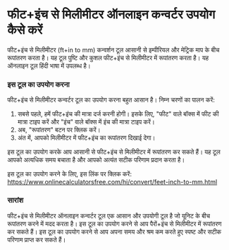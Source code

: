 फीट+इंच से मिलीमीटर ऑनलाइन कन्वर्टर उपयोग कैसे करें
===================================================

 फीट+इंच से मिलीमीटर (ft+in to mm) कन्वर्शन टूल आसानी से इम्पीरियल और मेट्रिक माप के बीच रूपांतरण करता है। यह टूल पुष्टि और कुशल फीट+इंच से मिलीमीटर में रूपांतरण करता है। यह ऑनलाइन टूल हिंदी भाषा में उपलब्ध है।

###  इस टूल का उपयोग करना 

 फीट+इंच से मिलीमीटर कन्वर्टर टूल का उपयोग करना बहुत आसान है। निम्न चरणों का पालन करें:

1. सबसे पहले, हमें फीट+इंच की मात्रा दर्ज करनी होगी। इसके लिए, "फीट" वाले बॉक्स में फीट की मात्रा टाइप करें और "इंच" वाले बॉक्स में इंच की मात्रा टाइप करें।
2. अब, "रूपांतरण" बटन पर क्लिक करें।
3. अंत में, आपको मिलीमीटर में फीट+इंच का रूपांतरण दिखाई देगा।

 इस टूल का उपयोग करके आप आसानी से फीट+इंच से मिलीमीटर में रूपांतरण कर सकते हैं। यह टूल आपको अत्यधिक समय बचाता है और आपको अत्यंत सटीक परिणाम प्रदान करता है।

 इस टूल का उपयोग करने के लिए, इस लिंक पर क्लिक करें: <https://www.onlinecalculatorsfree.com/hi/convert/feet-inch-to-mm.html>

###  सारांश 

 फीट+इंच से मिलीमीटर ऑनलाइन कन्वर्टर टूल एक आसान और उपयोगी टूल है जो यूनिट के बीच रूपांतरण करने में मदद करता है। इस टूल का उपयोग करने से आप पैरों+इंच से मिलीमीटर में रूपांतरण कर सकते हैं। इस टूल का उपयोग करने से आप अपना समय और श्रम कम करते हुए स्पष्ट और सटीक परिणाम प्राप्त कर सकते हैं।